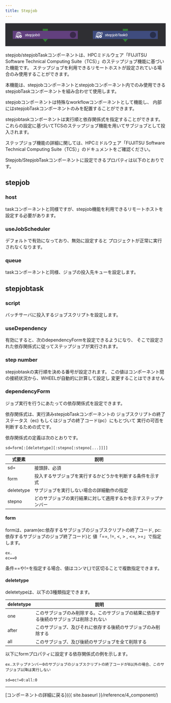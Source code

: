 ```yaml
---
title: Stepjob
---
```


![img](./img/stepjob.png)

stepjob/stepjobTaskコンポーネントは、HPCミドルウェア「FUJITSU Software Technical Computing Suite（TCS）」のステップジョブ機能に基づいた機能です。
ステップジョブを利用できるリモートホストが設定されている場合のみ使用することができます。

本機能は、stepjobコンポーネントとstepjobコンポーネント内でのみ使用できるstepjobTaskコンポーネントを組み合わせて使用します。

stepjobコンポーネントは特殊なworkflowコンポーネントとして機能し、
内部にはstepjobTaskコンポーネントのみを配置することができます。

stepjobtaskコンポーネントは実行順と依存関係式を指定することができます。
これらの設定に基づいてTCSのステップジョブ機能を用いてサブジョブとして投入されます。

ステップジョブ機能の詳細に関しては、HPCミドルウェア「FUJITSU Software Technical Computing Suite（TCS）」のドキュメントをご確認ください。

Stepjob/StepjobTaskコンポーネントに設定できるプロパティは以下のとおりです。

## stepjob
###  host
taskコンポーネントと同様ですが、stepjob機能を利用できるリモートホストを設定する必要があります。

### useJobScheduler
デフォルトで有効になっており、無効に設定すると
プロジェクトが正常に実行されなくなります。

### queue
taskコンポーネントと同様、ジョブの投入先キューを設定します。

## stepjobtask
### script
バッチサーバに投入するジョブスクリプトを設定します。

### useDependency
有効にすると、次のdependencyFormを設定できるようになり、
そこで設定された依存関係式に従ってステップジョブが実行されます。

### step number
stepjobtaskの実行順を決める番号が設定されます。
この値はコンポーネント間の接続状況から、WHEELが自動的に計算して設定し
変更することはできません

### dependencyForm
ジョブ実行を行うにあたっての依存関係式を設定できます。

依存関係式は、実行済みstepjobTaskコンポーネントの
ジョブスクリプトの終了ステータス（ec)
もしくはジョブの終了コード(pc）にもとづいて
実行の可否を判断するための式です。

依存関係式の定義は次のとおりです。

```
sd=form[:[deletetype][:stepno[:stepno[...]]]]
```

| 式要素 | 説明 |
| ---- | ---- |
| sd= | 接頭辞、必須 |
| form | 投入するサブジョブを実行するかどうかを判断する条件を示す式 |
| deletetype | サブジョブを実行しない場合の詳細動作の指定 |
| stepno | どのサブジョブの実行結果に対して適用するかを示すステップナンバー |

#### form

formは、param(ec:依存するサブジョブのジョブスクリプトの終了コード, pc:依存するサブジョブのジョブ終了コード)と
値「==, !=, <, > , <=, >=」で指定します。
```
ex.
ec==0
```
条件==や!=を指定する場合、値はコンマ(,)で区切ることで複数指定できます。

#### deletetype
deletetypeは、以下の3種類指定できます。

| deletetype | 説明 |
| ---- | ---- |
| one | このサブジョブのみ削除する。このサブジョブの結果に依存する後続のサブジョブは削除されない |
| after | このサブジョブ、及びそれに依存する後続のサブジョブのみ削除する|
| all | このサブジョブ、及び後続のサブジョブを全て削除する |

以下にformプロパティに設定する依存関係式の例を示します。
```
ex.ステップナンバー0のサブジョブのジョブスクリプトの終了コードが0以外の場合、このサブジョブ以降は実行しない

sd=ec!=0:all:0
```

--------
[コンポーネントの詳細に戻る]({{ site.baseurl }}/reference/4_component/)
